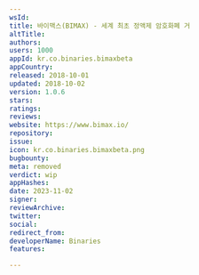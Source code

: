 ```yaml
---
wsId: 
title: 바이맥스(BIMAX) - 세계 최초 정액제 암호화폐 거
altTitle: 
authors: 
users: 1000
appId: kr.co.binaries.bimaxbeta
appCountry: 
released: 2018-10-01
updated: 2018-10-02
version: 1.0.6
stars: 
ratings: 
reviews: 
website: https://www.bimax.io/
repository: 
issue: 
icon: kr.co.binaries.bimaxbeta.png
bugbounty: 
meta: removed
verdict: wip
appHashes: 
date: 2023-11-02
signer: 
reviewArchive: 
twitter: 
social: 
redirect_from: 
developerName: Binaries
features: 

---
```


